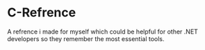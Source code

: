# C-Refrence
A refrence i made for myself which could be helpful for other .NET developers so they remember the most essential tools.
